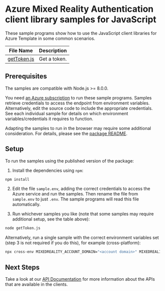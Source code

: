 <!-- The following YAML bit is needed by the docs system to publish the samples online. Uncomment/Update it when the samples can be published publically -->

<!-- ---
page_type: sample
languages:
  - javascript
products:
  - azure
  - mixed-reality-authentication
urlFragment: mixed-reality-authentication-javascript
--- -->

# Azure Mixed Reality Authentication client library samples for JavaScript

These sample programs show how to use the JavaScript client libraries for Azure Template in some common scenarios.

| **File Name**           | **Description** |
| ----------------------- | --------------- |
| [getToken.js][getToken] | Get a token.    |

## Prerequisites

The samples are compatible with Node.js >= 8.0.0.

You need [an Azure subscription][freesub] to run these sample programs. Samples retrieve credentials to access the endpoint from environment variables. Alternatively, edit the source code to include the appropriate credentials. See each individual sample for details on which environment variables/credentials it requires to function.

Adapting the samples to run in the browser may require some additional consideration. For details, please see the [package README][package].

## Setup

To run the samples using the published version of the package:

1. Install the dependencies using `npm`:

```bash
npm install
```

2. Edit the file `sample.env`, adding the correct credentials to access the Azure service and run the samples. Then rename the file from `sample.env` to just `.env`. The sample programs will read this file automatically.

3. Run whichever samples you like (note that some samples may require additional setup, see the table above):

```bash
node getToken.js
```

Alternatively, run a single sample with the correct environment variables set (step 3 is not required if you do this), for example (cross-platform):

```bash
npx cross-env MIXEDREALITY_ACCOUNT_DOMAIN="<account domain>" MIXEDREALITY_ACCOUNT_ID="<account identifier>" MIXEDREALITY_ACCOUNT_KEY="<account key>" node getToken.js
```

## Next Steps

Take a look at our [API Documentation][apiref] for more information about the APIs that are available in the clients.

[getToken]: https://github.com/Azure/azure-sdk-for-js/blob/master/sdk/mixedreality/mixed-reality-authentication/samples/javascript/getToken.js
[apiref]: https://docs.microsoft.com/javascript/api
[freesub]: https://azure.microsoft.com/free/
[package]: https://github.com/Azure/azure-sdk-for-js/tree/master/sdk/mixedreality/mixed-reality-authentication/README.md
